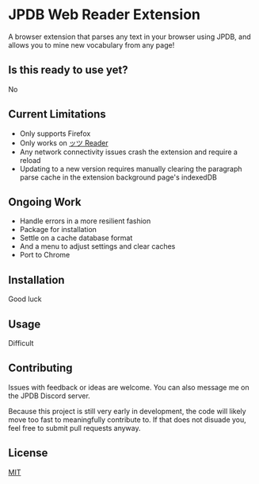 # JPDB Web Reader Extension

A browser extension that parses any text in your browser using JPDB, and allows you to mine new vocabulary from any page!

## Is this ready to use yet?

No

## Current Limitations

* Only supports Firefox
* Only works on [ッツ Reader](https://reader.ttsu.app)
* Any network connectivity issues crash the extension and require a reload
* Updating to a new version requires manually clearing the paragraph parse cache in the extension background page's indexedDB

## Ongoing Work

* Handle errors in a more resilient fashion
* Package for installation
* Settle on a cache database format
* And a menu to adjust settings and clear caches
* Port to Chrome

## Installation

Good luck

## Usage

Difficult

## Contributing

Issues with feedback or ideas are welcome. You can also message me on the JPDB Discord server.

Because this project is still very early in development, the code will likely move too fast to meaningfully contribute to.
If that does not disuade you, feel free to submit pull requests anyway.

## License

[MIT](https://choosealicense.com/licenses/mit/)
